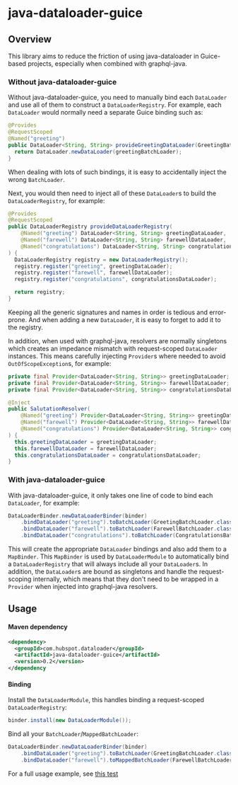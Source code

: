 # java-dataloader-guice

## Overview

This library aims to reduce the friction of using java-dataloader in Guice-based projects, especially when combined with graphql-java. 

### Without java-dataloader-guice

Without java-dataloader-guice, you need to manually bind each `DataLoader` and use all of them to construct a `DataLoaderRegistry`. For example, each `DataLoader` would normally need a separate Guice binding such as:

```java
@Provides
@RequestScoped
@Named("greeting")
public DataLoader<String, String> provideGreetingDataLoader(GreetingBatchLoader greetingBatchLoader) {
  return DataLoader.newDataLoader(greetingBatchLoader);
}
```

When dealing with lots of such bindings, it is easy to accidentally inject the wrong `BatchLoader`. 

Next, you would then need to inject all of these `DataLoader`s to build the `DataLoaderRegistry`, for example:

```java
@Provides
@RequestScoped
public DataLoaderRegistry provideDataLoaderRegistry(
    @Named("greeting") DataLoader<String, String> greetingDataLoader,
    @Named("farewell") DataLoader<String, String> farewellDataLoader,
    @Named("congratulations") DataLoader<String, String> congratulationsDataLoader
) {
  DataLoaderRegistry registry = new DataLoaderRegistry();
  registry.register("greeting", greetingDataLoader);
  registry.register("farewell", farewellDataLoader);
  registry.register("congratulations", congratulationsDataLoader);

  return registry;
}
```

Keeping all the generic signatures and names in order is tedious and error-prone. And when adding a new `DataLoader`, it is easy to forget to add it to the registry. 

In addition, when used with graphql-java, resolvers are normally singletons which creates an impedance mismatch with request-scoped `DataLoader` instances. This means carefully injecting `Provider`s where needed to avoid `OutOfScopeException`s, for example:

```java
private final Provider<DataLoader<String, String>> greetingDataLoader;
private final Provider<DataLoader<String, String>> farewellDataLoader;
private final Provider<DataLoader<String, String>> congratulationsDataLoader;

@Inject
public SalutationResolver(
    @Named("greeting") Provider<DataLoader<String, String>> greetingDataLoader,
    @Named("farewell") Provider<DataLoader<String, String>> farewellDataLoader,
    @Named("congratulations") Provider<DataLoader<String, String>> congratulationsDataLoader
) {
  this.greetingDataLoader = greetingDataLoader;
  this.farewellDataLoader = farewellDataLoader;
  this.congratulationsDataLoader = congratulationsDataLoader;
}
```

### With java-dataloader-guice

With java-dataloader-guice, it only takes one line of code to bind each `DataLoader`, for example:
```java
DataLoaderBinder.newDataLoaderBinder(binder)
    .bindDataLoader("greeting").toBatchLoader(GreetingBatchLoader.class)
    .bindDataLoader("farewell").toBatchLoader(FarewellBatchLoader.class)
    .bindDataLoader("congratulations").toBatchLoader(CongratulationsBatchLoader.class);
```

This will create the appropriate `DataLoader` bindings and also add them to a `MapBinder`. This `MapBinder` is used by `DataLoaderModule` to automatically bind a `DataLoaderRegistry` that will always include all your `DataLoader`s. In addition, the `DataLoader`s are bound as singletons and handle the request-scoping internally, which means that they don't need to be wrapped in a `Provider` when injected into graphql-java resolvers.

## Usage

#### Maven dependency

```xml
<dependency>
  <groupId>com.hubspot.dataloader</groupId>
  <artifactId>java-dataloader-guice</artifactId>
  <version>0.2</version>
</dependency
```

#### Binding

Install the `DataLoaderModule`, this handles binding a request-scoped `DataLoaderRegistry`:
```java
binder.install(new DataLoaderModule());
```

Bind all your `BatchLoader`/`MappedBatchLoader`:
```java
DataLoaderBinder.newDataLoaderBinder(binder)
    .bindDataLoader("greeting").toBatchLoader(GreetingBatchLoader.class)
    .bindDataLoader("farewell").toMappedBatchLoader(FarewellBatchLoader.class);
```

For a full usage example, see [this test](src/test/java/com/hubspot/dataloader/guice/DataLoaderBinderTest.java)
